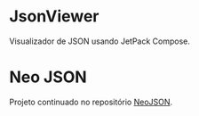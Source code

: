# JsonViewer
Visualizador de JSON usando JetPack Compose.

# Neo JSON
Projeto continuado no repositório [NeoJSON](https://github.com/Irineu333/NeoJson).
